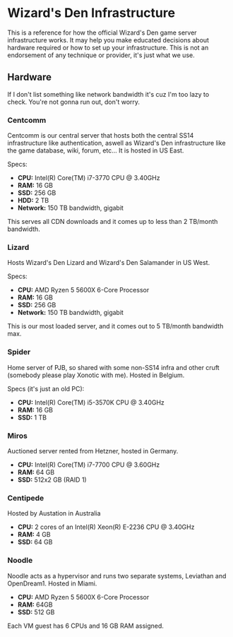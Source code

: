 # Wizard's Den Infrastructure

This is a reference for how the official Wizard's Den game server infrastructure works. It may help you make educated decisions about hardware required or how to set up your infrastructure. This is not an endorsement of any technique or provider, it's just what we use.

## Hardware

If I don't list something like network bandwidth it's cuz I'm too lazy to check. You're not gonna run out, don't worry.

### Centcomm

Centcomm is our central server that hosts both the central SS14 infrastructure like authentication, aswell as Wizard's Den infrastructure like the game database, wiki, forum, etc... It is hosted in US East.

Specs:
* **CPU:** Intel(R) Core(TM) i7-3770 CPU @ 3.40GHz
* **RAM:** 16 GB
* **SSD:** 256 GB
* **HDD:** 2 TB
* **Network:** 150 TB bandwidth, gigabit

This serves all CDN downloads and it comes up to less than 2 TB/month bandwidth.

### Lizard

Hosts Wizard's Den Lizard and Wizard's Den Salamander in US West.

Specs:
* **CPU:** AMD Ryzen 5 5600X 6-Core Processor
* **RAM:** 16 GB
* **SSD:** 256 GB
* **Network:** 150 TB bandwidth, gigabit

This is our most loaded server, and it comes out to 5 TB/month bandwidth max.

### Spider

Home server of PJB, so shared with some non-SS14 infra and other cruft (somebody please play Xonotic with me). Hosted in Belgium.

Specs (it's just an old PC):
* **CPU:** Intel(R) Core(TM) i5-3570K CPU @ 3.40GHz
* **RAM:** 16 GB
* **SSD:** 1 TB

### Miros

Auctioned server rented from Hetzner, hosted in Germany.

* **CPU:** Intel(R) Core(TM) i7-7700 CPU @ 3.60GHz
* **RAM:** 64 GB
* **SSD:** 512x2 GB (RAID 1)

### Centipede

Hosted by Austation in Australia

* **CPU:** 2 cores of an Intel(R) Xeon(R) E-2236 CPU @ 3.40GHz
* **RAM:** 4 GB
* **SSD:** 64 GB

### Noodle

Noodle acts as a hypervisor and runs two separate systems, Leviathan and OpenDream1. Hosted in Miami.

* **CPU:** AMD Ryzen 5 5600X 6-Core Processor
* **RAM:** 64GB
* **SSD:** 512 GB

Each VM guest has 6 CPUs and 16 GB RAM assigned.



